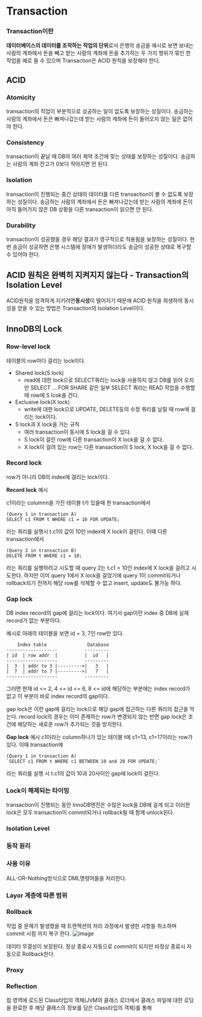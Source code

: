 # Transaction
### Transaction이란
**데이터베이스의 데이터를 조작하는 작업의 단위**로서 은행의 송금을 예시로 보면 보내는 사람의 계좌에서 돈을 빼고 받는 사람의 계좌에 돈을 추가하는 두 가지 행위가 묶인 한 작업을 예로 들 수 있으며 Transaction은 ACID 원칙을 보장해야 한다.
## ACID
### Atomicity
transaction의 작업이 부분적으로 성공하는 일이 없도록 보장하는 성질이다. 송금하는 사람의 계좌에서 돈은 빠져나갔는데 받는 사람의 계좌에 돈이 들어오지 않는 일은 없어야 한다.
### Consistency
transaction이 끝날 때 DB의 여러 제약 조건에 맞는 상태를 보장하는 성질이다. 송금하는 사람의 계좌 잔고가 0보다 작아지면 안 된다.
### Isolation
transaction이 진행되는 중간 상태의 데이터를 다른 transaction이 볼 수 없도록 보장하는 성질이다. 송금하는 사람의 계좌에서 돈은 빠져나갔는데 받는 사람의 계좌에 돈이 아직 들어가지 않은 DB 상황을 다른 transaction이 읽으면 안 된다.
### Durability
transaction이 성공했을 경우 해당 결과가 영구적으로 적용됨을 보장하는 성질이다. 한 번 송금이 성공하면 은행 시스템에 장애가 발생하더라도 송금이 성공한 상태로 복구할 수 있어야 한다.
## ACID 원칙은 완벽히 지켜지지 않는다 - Transaction의 Isolation Level
ACID원칙을 엄격하게 지키려면**동시성**이 떨어지기 때문에 ACID 원칙을 희생하여 동시성을 얻을 수 있는 방법은 Transaction의 Isolation Level이다.
## InnoDB의 Lock
### Row-level lock
테이블의 row마다 걸리는 lock이다.
- Shared lock(S lock)
  - read에 대한 lock으로 SELECT쿼리는 lock을 사용하지 않고 DB를 읽어 오지만 SELECT ... FOR SHARE 같은 일부 SELECT 쿼리는 READ 작업을 수행할 때 row에 S lcok을 건다.
- Exclusive lock(X lock)
  - write에 대한 lock으로 UPDATE, DELETE등의 수정 쿼리를 날릴 때 row에 걸리는 lock이다.
- S lock과 X lock을 거는 규칙
  - 여러 transaction이 동시에 S lock을 걸 수 있다.
  - S lock이 걸린 row에 다른 transaction이 X lock을 걸 수 없다.
  - X lock이 걸려 있는 row는 다른 transaction이 S lock, X lock을 걸 수 없다.
### Record lock
row가 아니라 DB의 index에 걸리는 lock이다.

**Record lock** 예시

c1이라는 columnn을 가진 테이블 t가 있을때 한 transaction에서
```
(Query 1 in transaction A)
SELECT c1 FROM t WHERE c1 = 10 FOR UPDATE;
```
라는 쿼리를 실행시 t.c1의 값이 10인 index에 X lock이 걸린다. 이때 다른 transaction에서
```
(Query 2 in transaction B)
DELETE FROM t WHERE c1 = 10;
```
라는 쿼리를 실행하려고 시도할 때 query 2는 t.c1 = 10인  index에 X lock을 걸려고 시도한다. 하지만 이미 query 1에서 X lock을 걸었기에  query 1이 commit되거나 rollback되기 전까지 해당 row를 삭제할 수 없고 insert, update도 불가능 하다.
### Gap lock
DB index record의 gap에 걸리는 lock이다. 여기서 gap이란 index 중 DB에 실제 record가 없는 부분이다.

예시로 아래의 테이블을 보면 id = 3, 7인 row만 있다.
```
    Index table               Database
-------------------          ---------
| id  | row addr  |          |  id   |
-------------------          ---------
|  3  | addr to 3 |--------->|   3   |
|  7  | addr to 7 |--------->|   7   |
-------------------          ---------
```
그러면 현재 id <= 2, 4 <= id <= 6, 8 <= id에 해당하는 부분에는 index record가 없고 이 부분이 바로 index record의 gap이다.

gap lock은 이런 gap에 걸리는 lock으로 해당 gap에 접근하는 다른 쿼리의 접근을 막는다. record lock의 경우는 이미 존재하는 row가 변경되지 않는 반면 gap lock은 조건에 해당하는 새로운 row가 추가되는 것을 방지한다.

**Gap lock** 예시
c1이라는 column하나가 있는 테이블 t에 c1=13, c1=17이라는 row가 있다. 이때 transaction에
```
(Query 1 in transaction A)
`SELECT c1 FROM t WHERE c1 BETWEEN 10 and 20 FOR UPDATE;`
```
라는 쿼리를 실행 시 t.c1의 값이 10과 20사이인 gap에 lock이 걸린다.
### Lock이 해제되는 타이밍
transaction이 진행되는 동안 InnoDB엔진은 수많은 lock을 DB에 걸게 되고 이러한 lock은 모두 transaction이 commit되거나 rollback될 때 함께 unlock된다.
### Isolation Level
### 동작 원리

### 사용 이유
ALL-OR-Nothing방식으로 DML명령어들을 처리한다.
### Layor 계층에 따른 범위
### Rollback
작업 중 문제가 발생했을 때 트랜젝션의 처리 과정에서 발생한 사항을 취소하며 commit 시점 까지 복구 한다.
![image](https://user-images.githubusercontent.com/43610417/222895984-238b3519-0df7-4a25-b57b-11ff71cc0262.png)

데이터 무결성이 보장된다. 정상 종료시 자동으로 commit이 되지만 비정상 종료시 자동으로 Rollback한다.
### Proxy

### Reflection
힙 영역에 로드된 Class타입의 객체(JVM의 클래스 로더에서 클래스 파일에 대한 로딩을 완료한 후 해당 클래스의 정보를 담은 Class타입의 객체)를 통해 
